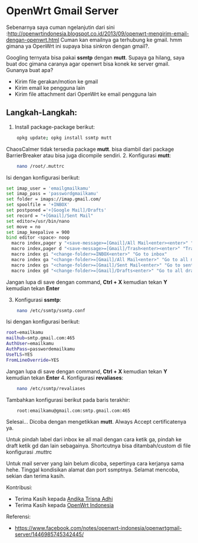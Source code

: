 # OpenWrt Gmail Server
Sebenarnya saya cuman ngelanjutin dari sini :http://openwrtindonesia.blogspot.co.id/2013/09/openwrt-mengirim-email-dengan-openwrt.html Cuman kan emailnya ga terhubung ke gmail. hmm gimana ya OpenWrt ini supaya bisa sinkron dengan gmail?.

Googling ternyata bisa pakai **ssmtp** dengan **mutt**. Supaya ga hilang, saya buat doc gimana caranya agar openwrt bisa konek ke server gmail. Gunanya buat apa?
- Kirim file gerakan/motion ke gmail
- Kirim email ke pengguna lain
- Kirim file attachment dari OpenWrt ke email pengguna lain

## Langkah-Langkah:

1. Install package-package berikut:
```bash
	opkg update; opkg install ssmtp mutt
```
ChaosCalmer tidak tersedia package **mutt**. bisa diambil dari package BarrierBreaker atau bisa juga dicompile sendiri.
2. Konfigurasi **mutt**:
```bash
	nano /root/.muttrc 
```
Isi dengan konfigurasi berikut:
```bash
set imap_user = 'emailgmailkamu'
set imap_pass = 'passwordgmailkamu'
set folder = imaps://imap.gmail.com/
set spoolfile = '+INBOX'
set postponed ='+[Google Mail]/Drafts'
set record = "+[Gmail]/Sent Mail"
set editor=/usr/bin/nano
set move = no 
set imap_keepalive = 900
bind editor <space> noop
  macro index,pager y "<save-message>=[Gmail]/All Mail<enter><enter>" "Archive"
  macro index,pager d "<save-message>=[Gmail]/Trash<enter><enter>" "Trash"
  macro index gi "<change-folder>=INBOX<enter>" "Go to inbox"
  macro index ga "<change-folder>=[Gmail]/All Mail<enter>" "Go to all mail"
  macro index gs "<change-folder>=[Gmail]/Sent Mail<enter>" "Go to sent Mail"
  macro index gd "<change-folder>=[Gmail]/Drafts<enter>" "Go to all draf"
```
Jangan lupa di save dengan command, **Ctrl + X** kemudian tekan **Y** kemudian tekan **Enter**

3. Konfigurasi **ssmtp**:
```bash
	nano /etc/ssmtp/ssmtp.conf
```
Isi dengan konfigurasi berikut:
```bash
root=emailkamu
mailhub=smtp.gmail.com:465
AuthUser=emailkamu
AuthPass=passwordemailkamu
UseTLS=YES
FromLineOverride=YES
```
Jangan lupa di save dengan command, **Ctrl + X** kemudian tekan **Y** kemudian tekan **Enter**
4. Konfigurasi **revaliases**:
```bash
	nano /etc/ssmtp/revaliases
```
Tambahkan konfigurasi berikut pada baris terakhir:
```bash
	root:emailkamu@gmail.com:smtp.gmail.com:465
```

Selesai...
Dicoba dengan mengetikkan **mutt**. Always Accept certificatenya ya.

Untuk pindah label dari inbox ke all mail dengan cara ketik ga, pindah ke draft ketik gd dan lain sebagainya. Shortcutnya bisa ditambah/custom di file 
konfigurasi .muttrc

Untuk mail server yang lain belum dicoba, sepertinya cara kerjanya sama hehe. Tinggal kondisikan alamat dan port ssmptnya. Selamat mencoba, sekian dan 
terima kasih.

Kontribusi:
- Terima Kasih kepada [Andika Trisna Adhi](https://www.facebook.com/GLadIatorV12.UNzip)
- Terima Kasih kepada [OpenWrt Indonesia](https://www.facebook.com/groups/openwrt)

Referensi:
- https://www.facebook.com/notes/openwrt-indonesia/openwrtgmail-server/1446985745342445/
